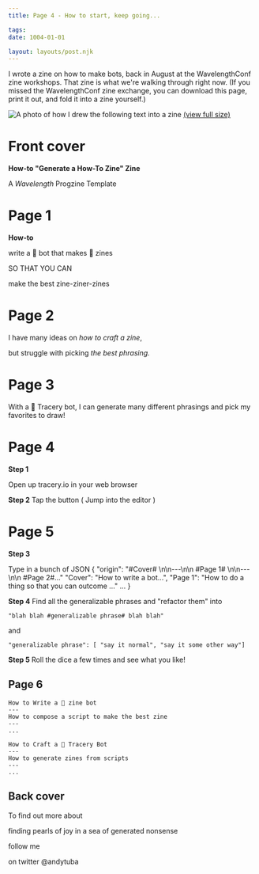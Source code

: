 ```yaml
---
title: Page 4 - How to start, keep going...

tags:
date: 1004-01-01

layout: layouts/post.njk
---
```


I wrote a zine on how to make bots, back in August at the WavelengthConf zine workshops. That zine is what we're walking through right now. (If you missed the WavelengthConf zine exchange, you can download this page, print it out, and fold it into a zine yourself.)


![A photo of how I drew the following text into a zine](../../img/procgiene-by-andytuba-20210812.jpg)
[(view full size)](../../img/procgiene-by-andytuba-20210812.jpg)

# Front cover

**How-to "Generate a How-To Zine" Zine**

A
_Wavelength_
Progzine Template

# Page 1

**How-to**

write a 🤖 bot 
that makes 📓 zines

SO THAT YOU CAN

make the best
zine-ziner-zines


# Page 2

I have many ideas on
_how to craft a zine_,

but struggle with picking
_the best phrasing._

# Page 3

With a 🤖 Tracery bot,
I can generate 
many different phrasings
and pick my favorites to draw!

# Page 4

**Step 1**

Open up tracery.io in your web browser

**Step 2**
Tap the button ( Jump into the editor )

# Page 5

**Step 3**

Type in a bunch of JSON
{ 
    "origin": "#Cover# \n\n---\n\n #Page 1# \n\n---\n\n #Page 2#..."
    "Cover": "How to write a bot...",
    "Page 1": "How to do a thing so that you can outcome ..."
    ...
}

**Step 4**
Find all the generalizable phrases and "refactor them" into

`"blah blah #generalizable phrase# blah blah"`

and 

`"generalizable phrase": [ "say it normal", "say it some other way"]`

**Step 5**
Roll the dice a few times and see what you like!

## Page 6

```
How to Write a 🤖 zine bot
---
How to compose a script to make the best zine
---
...
```

```
How to Craft a 🤖 Tracery Bot
---
How to generate zines from scripts
---
...
```

## Back cover

To find out more about

finding pearls of joy
in a sea of generated nonsense

follow me

on twitter
@andytuba
